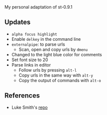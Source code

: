 My personal adaptation of st-0.9.1

## Updates
- `alpha focus highlight`
- Enable `delkey` in the command line
- `externalpipe`: to parse urls
    - Scan, open and copy urls by `dmenu`
- Changed to the light blue color for comments
- Set font size to 20
- Parse links in editor
    - Follow urls by pressing `alt-l`
    - Copy urls in the same way with `alt-y`
    - Copy the output of commands with `alt-o`

## References
- Luke Smith's [repo](https://github.com/lukesmithxyz/st)
